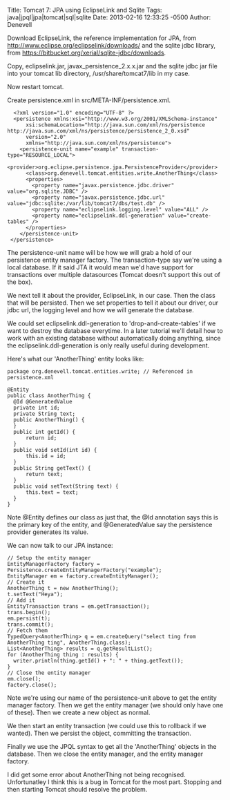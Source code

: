 Title: Tomcat 7: JPA using EclipseLink and Sqlite
Tags: java|jpql|jpa|tomcat|sql|sqlite
Date: 2013-02-16 12:33:25 -0500 
Author: Denevell

Download EclipseLink, the reference implementation for JPA, from http://www.eclipse.org/eclipselink/downloads/ and the sqlite jdbc library, from https://bitbucket.org/xerial/sqlite-jdbc/downloads. 

Copy, eclipselink.jar, javax_persistence_2.x.x.jar and the sqlite jdbc jar file into your tomcat lib directory, /usr/share/tomcat7/lib in my case.

Now restart tomcat.

Create persistence.xml in src/META-INF/persistence.xml.

      <?xml version="1.0" encoding="UTF-8" ?>
      <persistence xmlns:xsi="http://www.w3.org/2001/XMLSchema-instance"
          xsi:schemaLocation="http://java.sun.com/xml/ns/persistence http://java.sun.com/xml/ns/persistence/persistence_2_0.xsd"
          version="2.0"
          xmlns="http://java.sun.com/xml/ns/persistence">
        <persistence-unit name="example" transaction-type="RESOURCE_LOCAL">
          <provider>org.eclipse.persistence.jpa.PersistenceProvider</provider>
          <class>org.denevell.tomcat.entities.write.AnotherThing</class>
          <properties>
            <property name="javax.persistence.jdbc.driver" value="org.sqlite.JDBC" />
            <property name="javax.persistence.jdbc.url" value="jdbc:sqlite:/var/lib/tomcat7/dbs/test.db" />
            <property name="eclipselink.logging.level" value="ALL" />
            <property name="eclipselink.ddl-generation" value="create-tables" />
          </properties>
        </persistence-unit>
     </persistence>

The persistence-unit name will be how we will grab a hold of our persistence entity manager factory. The transaction-type say we're using a local database. If it said JTA it would mean we'd have support for transactions over multiple datasources (Tomcat doesn't support this out of the box). 

We next tell it about the provider, EclipseLink, in our case. Then the class that will be persisted. Then we set properties to tell it about our driver, our jdbc url, the logging level and how we will generate the database.

We could set eclipselink.ddl-generation to 'drop-and-create-tables' if we want to destroy the database everytime. In a later tutorial we'll detail how to work with an existing database without automatically doing anything, since the eclipselink.ddl-generation is only really useful during development.

Here's what our 'AnotherThing' entity looks like:

    package org.denevell.tomcat.entities.write; // Referenced in persistence.xml
    
    @Entity
    public class AnotherThing {
      @Id @GeneratedValue
      private int id;
      private String text;
      public AnotherThing() {
      }
      public int getId() {
          return id;
      }
      public void setId(int id) {
          this.id = id;
      }
      public String getText() {
          return text;
      }
      public void setText(String text) {
          this.text = text;
      }
    }

Note @Entity defines our class as just that, the @Id annotation says this is the primary key of the entity, and @GeneratedValue say the persistence provider generates its value.

We can now talk to our JPA instance:

    // Setup the entity manager
    EntityManagerFactory factory =   Persistence.createEntityManagerFactory("example");
    EntityManager em = factory.createEntityManager();
    // Create it
    AnotherThing t = new AnotherThing();
    t.setText("Heya");    	
    // Add it
    EntityTransaction trans = em.getTransaction();
    trans.begin();
    em.persist(t);
    trans.commit();
    // Fetch them
    TypedQuery<AnotherThing> q = em.createQuery("select ting from AnotherThing ting", AnotherThing.class);
    List<AnotherThing> results = q.getResultList();
    for (AnotherThing thing : results) {
      writer.println(thing.getId() + ": " + thing.getText());
    }
    // Close the entity manager
    em.close();
    factory.close();

Note we're using our name of the persistence-unit above to get the entity manager factory. Then we get the entity manager (we should only have one of these). Then we create a new object as normal. 

We then start an entity transaction (we could use this to rollback if we wanted). Then we persist the object, committing the transaction. 

Finally we use the JPQL syntax to get all the 'AnotherThing' objects in the database. Then we close the entity manager, and the entity manager factory.

I did get some error about AnotherThing not being recognised. Unfortunatley I think this is a bug in Tomcat for the most part. Stopping and then starting Tomcat should resolve the problem.
